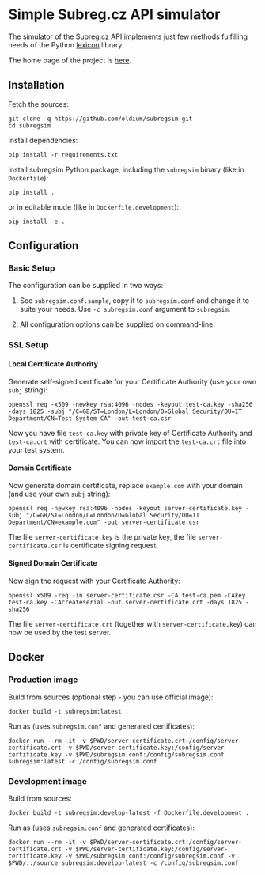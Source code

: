 # Simple Subreg.cz API simulator

The simulator of the Subreg.cz API implements just few methods fulfilling
needs of the Python [lexicon][lexicon] library.

The home page of the project is [here][subregsim-home].

[lexicon]: https://github.com/AnalogJ/lexicon
[subregsim-home]: https://github.com/oldium/subregsim

## Installation

Fetch the sources:

```
git clone -q https://github.com/oldium/subregsim.git
cd subregsim
```

Install dependencies:

```
pip install -r requirements.txt
```

Install subregsim Python package, including the `subregsim` binary (like in
`Dockerfile`):

```
pip install .
```

or in editable mode (like in `Dockerfile.development`):

```
pip install -e .
```


## Configuration

### Basic Setup

The configuration can be supplied in two ways:

1. See `subregsim.conf.sample`, copy it to `subregsim.conf` and change it to
   suite your needs. Use `-c subregsim.conf` argument to `subregsim`.

2. All configuration options can be supplied on command-line.

### SSL Setup

#### Local Certificate Authority

Generate self-signed certificate for your Certificate Authority (use your own `subj` string):

```
openssl req -x509 -newkey rsa:4096 -nodes -keyout test-ca.key -sha256 -days 1825 -subj "/C=GB/ST=London/L=London/O=Global Security/OU=IT Department/CN=Test System CA" -out test-ca.csr
```

Now you have file `test-ca.key` with private key of Certificate Authority and
`test-ca.crt` with certificate. You can now import the `test-ca.crt`
file into your test system.

#### Domain Certificate

Now generate domain certificate, replace `example.com` with your domain (and use your own `subj` string):

```
openssl req -newkey rsa:4096 -nodes -keyout server-certificate.key -subj "/C=GB/ST=London/L=London/O=Global Security/OU=IT Department/CN=example.com" -out server-certificate.csr
```

The file `server-certificate.key` is the private key, the file `server-certificate.csr` is certificate signing request.

#### Signed Domain Certificate

Now sign the request with your Certificate Authority:

```
openssl x509 -req -in server-certificate.csr -CA test-ca.pem -CAkey test-ca.key -CAcreateserial -out server-certificate.crt -days 1825 -sha256
```

The file `server-certificate.crt` (together with `server-certificate.key`) can now be used by the test server.

## Docker

### Production image

Build from sources (optional step - you can use official image):

```
docker build -t subregsim:latest .
```

Run as (uses `subregsim.conf` and generated certificates):

```
docker run --rm -it -v $PWD/server-certificate.crt:/config/server-certificate.crt -v $PWD/server-certificate.key:/config/server-certificate.key -v $PWD/subregsim.conf:/config/subregsim.conf subregsim:latest -c /config/subregsim.conf
```

### Development image

Build from sources:

```
docker build -t subregsim:develop-latest -f Dockerfile.development .
```

Run as (uses `subregsim.conf` and generated certificates):

```
docker run --rm -it -v $PWD/server-certificate.crt:/config/server-certificate.crt -v $PWD/server-certificate.key:/config/server-certificate.key -v $PWD/subregsim.conf:/config/subregsim.conf -v $PWD/.:/source subregsim:develop-latest -c /config/subregsim.conf
```

